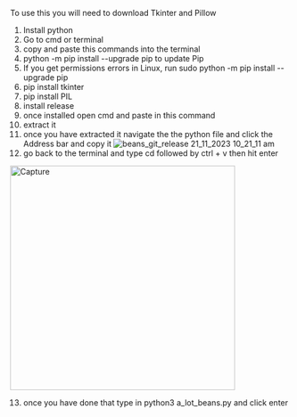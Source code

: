To use this you will need to download Tkinter and Pillow
1. Install python 
2. Go to cmd or terminal
3. copy and paste this commands into the terminal
4. python -m pip install --upgrade pip to update Pip
5. If you get permissions errors in Linux, run sudo python -m pip install --upgrade pip
6. pip install tkinter
7. pip install PIL
8. install release
9. once installed open cmd and paste in this command
10. extract it 
11. once you have extracted it navigate the the python file and click the Address bar and copy it
![beans_git_release 21_11_2023 10_21_11 am](https://github.com/nathan3453/beans/assets/93751466/1c45f502-c197-4f40-863e-deb3386162e7)
12. go back to the terminal and type cd followed by ctrl + v then hit enter
<img width="403" alt="Capture" src="https://github.com/nathan3453/beans/assets/93751466/68f4d6c9-cf74-42c8-8669-4652bc651ec4">

13. once you have done that type in python3 a_lot_beans.py and click enter
